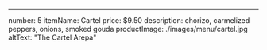 ---
number: 5
itemName: Cartel
price: $9.50
description: chorizo, carmelized peppers, onions, smoked gouda
productImage: ./images/menu/cartel.jpg
altText: "The Cartel Arepa"